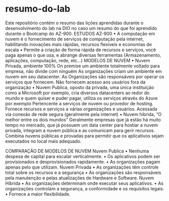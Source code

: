# resumo-do-lab
Este repositório contém o resumo das lições aprendidas durante o desenvolvimento do lab na DIO no caso um resumo do que foi aprendido durante o Bootcamp do AZ-900.
ESTUDOS AZ-900
•	A computação em nuvem é o fornecimento de serviços de computação pela internet, habilitando inovações mais rápidas, recursos flexíveis e economias de escala
•	Permite a criação de forma rápida de recursos e serviços, você paga apenas o que usa, e abrange diversas ferramentas (Armazenamento, aplicações, computação, rede, etc...)
MODELOS DE NUVEM
•	Nuvem Privada, ambiente 100% On premise um ambiente totalmente voltado para empresa, não divide com ninguém 
           As organizações criam um ambiente em nuvem em seu datacenter.
          As Organizações são responsáveis por operar os serviços que fornecem.
          Não fornecem acesso aos usuários fora da organização
•	Nuvem Publica, oposto da privada, uma única instituição como a Microsoft por exemplo, cria diversos datacenters ao redor do mundo e quem quiser e puder pagar, utiliza os serviços através do Azure por exemplo
Pertencente a serviços de nuvem ou provedor de hosting.
Fornece recursos e serviços a várias organizações e usuários.
Acessada via conexão de rede segura (geralmente pela internet)
•	Nuvem hibrida, “O melhor entre os dois mundos”  Geralmente empresas que já estão há muito tempo no mercado, que já possuem um data center para hostiar a nuvem privada, integram a nuvem pública e as comunicam para gerir recursos.
Combina nuvens públicas e provadas para permitir que os aplicativos sejam executados no local mais adequado.



	


COMPARAÇÂO DE MODELOS DE NUVEM
Nuvem Publica
•	Nenhuma despesa de capital para escalar verticalmente.
•	Os aplicativos podem ser provisionados e desprovisionados rapidamente.
•	As organizações pagam apenas pelo que utilizam.
Nuvem Privada
•	As organizações têm controle total sobre os recursos e a segurança
•	As organizações são responsáveis pela manutenção e pelas atualizações de Hardware e Software.
Nuvem Hibrida
•	As organizações determinam onde executar seus aplicativos.
•	As organizações controlam a segurança, a conformidade e os requisitos legais.
•	Fornece a maior flexibilidade.

